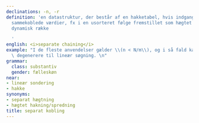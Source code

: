 ```yaml
---
declinations: -n, -r
definition: 'en datastruktur, der består af en hakketabel, hvis indgange indeholder
  sammekoblede værdier, fx i en usorteret følge fremstillet som hægtet liste eller
  dynamisk række

  '
english: <i>separate chaining</i>
example: "I de fleste anvendelser gælder \\(n < N/m\\), og i så fald kan separat kobling\
  \ degenerere til lineær søgning. \n"
grammar:
  class: substantiv
  gender: fælleskøn
near:
- lineær sondering
- hakke
synonyms:
- separat hægtning
- hægtet hakning/spredning
title: separat kobling
---
```

